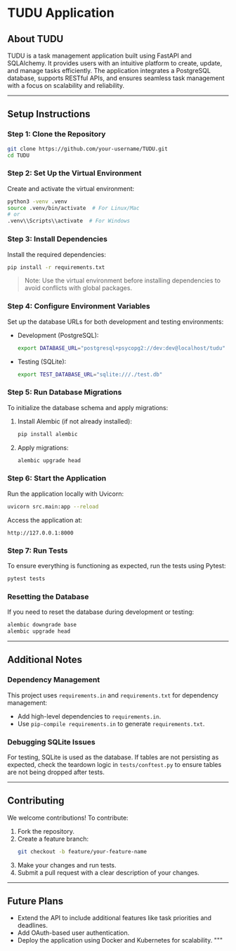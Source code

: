 # TUDU Application

## About TUDU

TUDU is a task management application built using FastAPI and SQLAlchemy. It provides users with an intuitive platform to create, update, and manage tasks efficiently. The application integrates a PostgreSQL database, supports RESTful APIs, and ensures seamless task management with a focus on scalability and reliability.

---

## Setup Instructions

### Step 1: Clone the Repository

```bash
git clone https://github.com/your-username/TUDU.git
cd TUDU
```

### Step 2: Set Up the Virtual Environment

Create and activate the virtual environment:

```bash
python3 -venv .venv
source .venv/bin/activate  # For Linux/Mac
# or
.venv\\Scripts\\activate  # For Windows
```

### Step 3: Install Dependencies

Install the required dependencies:

```bash
pip install -r requirements.txt
```

> Note: Use the virtual environment before installing dependencies to avoid conflicts with global packages.

### Step 4: Configure Environment Variables

Set up the database URLs for both development and testing environments:

- Development (PostgreSQL):
  ```bash
  export DATABASE_URL="postgresql+psycopg2://dev:dev@localhost/tudu"
  ```

- Testing (SQLite):
  ```bash
  export TEST_DATABASE_URL="sqlite:///./test.db"
  ```

### Step 5: Run Database Migrations

To initialize the database schema and apply migrations:

1. Install Alembic (if not already installed):
   ```bash
   pip install alembic
   ```

2. Apply migrations:
   ```bash
   alembic upgrade head
   ```

### Step 6: Start the Application

Run the application locally with Uvicorn:

```bash
uvicorn src.main:app --reload
```

Access the application at:

```
http://127.0.0.1:8000
```

### Step 7: Run Tests

To ensure everything is functioning as expected, run the tests using Pytest:

```bash
pytest tests
```

### Resetting the Database

If you need to reset the database during development or testing:

```bash
alembic downgrade base
alembic upgrade head
```

---

## Additional Notes

### Dependency Management

This project uses `requirements.in` and `requirements.txt` for dependency management:
- Add high-level dependencies to `requirements.in`.
- Use `pip-compile requirements.in` to generate `requirements.txt`.

### Debugging SQLite Issues

For testing, SQLite is used as the database. If tables are not persisting as expected, check the teardown logic in `tests/conftest.py` to ensure tables are not being dropped after tests.

---

## Contributing

We welcome contributions! To contribute:

1. Fork the repository.
2. Create a feature branch:
   ```bash
   git checkout -b feature/your-feature-name
   ```
3. Make your changes and run tests.
4. Submit a pull request with a clear description of your changes.

---

## Future Plans

- Extend the API to include additional features like task priorities and deadlines.
- Add OAuth-based user authentication.
- Deploy the application using Docker and Kubernetes for scalability.
  """